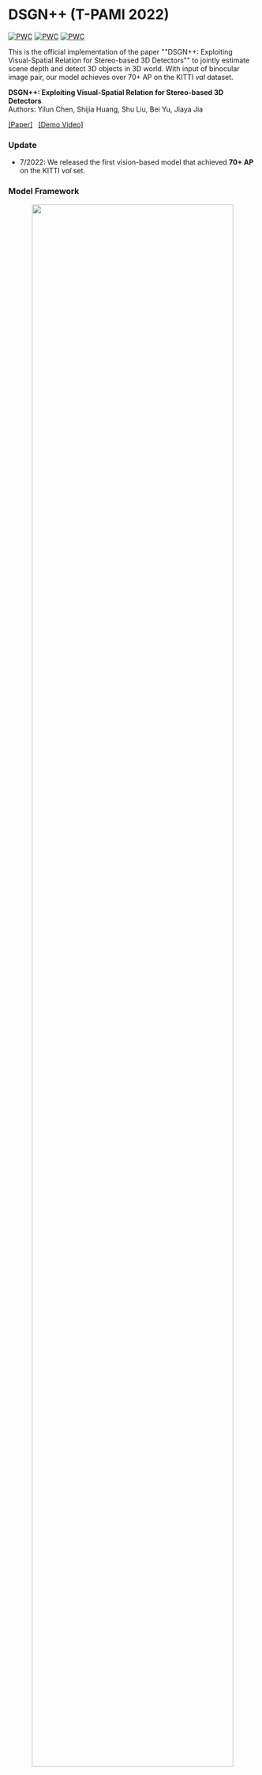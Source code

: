 # DSGN++ (T-PAMI 2022)

[![PWC](https://img.shields.io/endpoint.svg?url=https://paperswithcode.com/badge/dsgn-exploiting-visual-spatial-relation/3d-object-detection-from-stereo-images-on-1)](https://paperswithcode.com/sota/3d-object-detection-from-stereo-images-on-1?p=dsgn-exploiting-visual-spatial-relation)
[![PWC](https://img.shields.io/endpoint.svg?url=https://paperswithcode.com/badge/dsgn-exploiting-visual-spatial-relation/3d-object-detection-from-stereo-images-on-2)](https://paperswithcode.com/sota/3d-object-detection-from-stereo-images-on-2?p=dsgn-exploiting-visual-spatial-relation)
[![PWC](https://img.shields.io/endpoint.svg?url=https://paperswithcode.com/badge/dsgn-exploiting-visual-spatial-relation/3d-object-detection-from-stereo-images-on-3)](https://paperswithcode.com/sota/3d-object-detection-from-stereo-images-on-3?p=dsgn-exploiting-visual-spatial-relation)

This is the official implementation of the paper ""DSGN++: Exploiting Visual-Spatial Relation for Stereo-based 3D Detectors"" to jointly estimate scene depth and detect 3D objects in 3D world. With input of binocular image pair, our model achieves over 70+ AP on the KITTI *val* dataset.

**DSGN++: Exploiting Visual-Spatial Relation for Stereo-based 3D Detectors**<br/>
Authors: Yilun Chen, Shijia Huang, Shu Liu, Bei Yu, Jiaya Jia

[[Paper]](https://arxiv.org/abs/2204.03039) &nbsp; [[Demo Video]](https://youtu.be/DdvX8WOG0iU)&nbsp; 

### Update

- 7/2022: We released the first vision-based model that achieved **70+ AP** on the KITTI *val* set.

### Model Framework

<p align="center"> <img src="./doc/framework.jpg" width="90%"></p>

### Data Preparation 

(1) Download the [KITTI 3D object detection dataset](http://www.cvlibs.net/datasets/kitti/eval_object.php?obj_benchmark=3d) including velodyne, stereo images, calibration matrices, and the [road plane](https://drive.google.com/file/d/1d5mq0RXRnvHPVeKx6Q612z0YRO1t2wAp/view?usp=sharing). The folders are organized as follows:
```
ROOT_PATH
├── data
│   ├── kitti
│   │   │── ImageSets
│   │   │── training
│   │   │   ├──calib & velodyne & label_2 & image_2 & image_3 & (optional: planes)
│   │   │── testing
│   │   │   ├──calib & velodyne & image_2 & image_3
├── pcdet
├── mmdetection-v2.22.0
```

(2) Generate KITTI data list and joint Stereo-Lidar Copy-Paste database for training.

```
python -m pcdet.datasets.kitti.lidar_kitti_dataset create_kitti_infos
python -m pcdet.datasets.kitti.lidar_kitti_dataset create_gt_database_only --image_crops
```

### Installation
Jetson Nano

(1) Clone this repository.
```
git clone https://github.com/fovyu/DSGN2 
cd DSGN2
```

(2) Install mmcv-1.4.0 library. 
```
pip install pycocotools==2.0.2
install torch refering to https://forums.developer.nvidia.com/t/pytorch-for-jetson/72048
add export OPENBLAS_CORETYPE=ARMV8 to ~/.bashrc
pip install pytest-runner pytest addict numpy pyyaml yapf opencv-python -i https://pypi.tuna.tsinghua.edu.cn/simple
pip install mmcv-full==1.4.0 -f https://download.openmmlab.com/mmcv/dist/cu102/torch1.7/index.html

```

(2) Install mmdetection-v2.22.0 inside the this .
```
cd mmdetection-v2.22.0
install spconv2.1.1 following its github
pip install -e .
```

(3) Install the pcdet library.
```
pip install -r requirements.txt
install scikit-image following https://forums.developer.nvidia.com/t/install-scikit-image/122912/9
pip install -e .
```

### Training and Inference

Train the model by
```
python -m torch.distributed.launch --nproc_per_node=4 tools/train.py \
    --launcher pytorch \
    --fix_random_seed \
    --workers 2 \
    --sync_bn \
    --save_to_file \
    --cfg_file ./configs/stereo/kitti_models/dsgn2.yaml \
    --tcp_port 12345 
```

Evaluating the model by
```
python -m torch.distributed.launch --nproc_per_node=4 tools/test.py \
    --launcher pytorch \
    --workers 2 \
    --save_to_file \
    --cfg_file ./configs/stereo/kitti_models/dsgn2.yaml \
    --exp_name default \
    --tcp_port 12345 \
    --ckpt_id 60 
```

The evaluation results can be found in the model folder.

### Performance and Model Zoo

We provide the pretrained models of DSGN2 evaluated on the KITTI *val* set. 

<table>
    <thead>
        <tr>
            <th>Methods</th>
            <!-- <th>Inference Time(s/im)</th> -->
            <th>Car</th>
            <th>Ped.</th>
            <th>Cyc.</th>
            <th>Models</th>
        </tr>
    </thead>
    <tbody>
        <tr>
            <td>DSGN++</td>
            <td>70.05</td>
            <td>39.42</td>
            <td>44.47</td>
            <td><a href="https://drive.google.com/file/d/1Z160fDx5abFZUARso1ixNJH-4UpjA4LI/view?usp=sharing"> GoogleDrive </a></td>
        </tr>
    </tbody>
</table>

## ToDo list
- [ ] STILL In Progress

### Citation
If you find our work useful in your research, please consider citing:
```
@ARTICLE{chen2022dsgn++,
  title={DSGN++: Exploiting Visual-Spatial Relation for Stereo-Based 3D Detectors}, 
  author={Chen, Yilun and Huang, Shijia and Liu, Shu and Yu, Bei and Jia, Jiaya},
  journal={IEEE Transactions on Pattern Analysis and Machine Intelligence}, 
  year={2022}
}
```

### Acknowledgment
Our code is based on several released code repositories. We thank the great code from [LIGA-Stereo](https://github.com/xy-guo/LIGA-Stereo), [OpenPCDet](https://github.com/open-mmlab/OpenPCDet), [mmdetection](https://github.com/open-mmlab/mmdetection).

### Contact
If you get troubles or suggestions for this repository, please feel free to contact me (chenyilun95@gmail.com).
